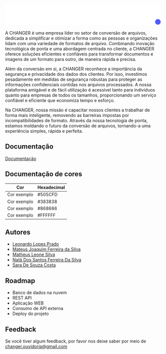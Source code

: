 ![Logo](src/Designs/CHANGER.png)


A CHANGER é uma empresa líder no setor de conversão de arquivos, dedicada a simplificar e otimizar a forma como as pessoas e organizações lidam com uma variedade de formatos de arquivo. Combinando inovação tecnológica de ponta e uma abordagem centrada no cliente, a CHANGER oferece soluções eficientes e confiáveis para transformar documentos e imagens de um formato para outro, de maneira rápida e precisa.

Além da conversão em si, a CHANGER reconhece a importância da segurança e privacidade dos dados dos clientes. Por isso, investimos pesadamente em medidas de segurança robustas para proteger as informações confidenciais contidas nos arquivos processados. A nossa plataforma amigável e de fácil utilização é acessível tanto para indivíduos quanto para empresas de todos os tamanhos, proporcionando um serviço confiável e eficiente que economiza tempo e esforço.

Na CHANGER, nossa missão é capacitar nossos clientes a trabalhar de forma mais inteligente, removendo as barreiras impostas por incompatibilidades de formato. Através da nossa tecnologia de ponta, estamos moldando o futuro da conversão de arquivos, tornando-a uma experiência simples, rápida e perfeita.






## Documentação

[Documentação](https://bandteccom.sharepoint.com/:w:/r/sites/ClickJob/_layouts/15/Doc.aspx?sourcedoc=%7B7EF817D8-3A55-4E0F-B886-6C7DC00EB071%7D&file=CHANGER.docx&action=default&mobileredirect=true)



## Documentação de cores

| Cor               | Hexadecimal                                                |
| ----------------- | ---------------------------------------------------------------- |
| Cor exemplo       |  #505CFD |
| Cor exemplo       |  #383838 |
| Cor exemplo       |  #868686 |
| Cor exemplo       |  #FFFFFF |


## Autores

- [Leonardo Lopes Prado](https://github.com/LeonardoLopesPrado)
- [Mateus Joaquim Ferreira da Silva](https://github.com/MateusjfSilva)
- [Matheus Leone Silva](https://github.com/Matheu5Leone)
- [Natã Dos Santos Ferreira Da Silva](https://github.com/NataSFSilva)
- [Sara De Souza Costa](https://github.com/SaraSouzzz)

## Roadmap

- Banco de dados na nuvem
- REST API 
- Aplicação WEB
- Consumo de API externa
- Deploy do projeto


## Feedback

Se você tiver algum feedback, por favor nos deixe saber por meio de changer.ouvidoria@gmail.com
